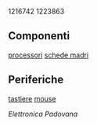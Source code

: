 1216742
1223863

## Componenti

[processori](componenti/processori.md)
[schede madri](componenti/schede_madri.md)

## Periferiche

[tastiere](periferiche/tastiere.md)
[mouse](periferiche/mouse.md)

*Elettronica Padovana*
